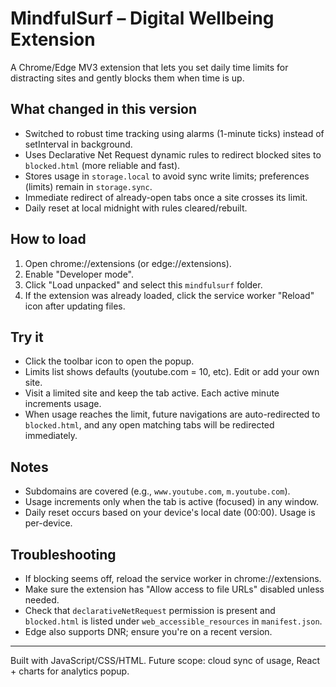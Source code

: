 # MindfulSurf – Digital Wellbeing Extension

A Chrome/Edge MV3 extension that lets you set daily time limits for distracting sites and gently blocks them when time is up.

## What changed in this version

- Switched to robust time tracking using alarms (1-minute ticks) instead of setInterval in background.
- Uses Declarative Net Request dynamic rules to redirect blocked sites to `blocked.html` (more reliable and fast).
- Stores usage in `storage.local` to avoid sync write limits; preferences (limits) remain in `storage.sync`.
- Immediate redirect of already-open tabs once a site crosses its limit.
- Daily reset at local midnight with rules cleared/rebuilt.

## How to load

1. Open chrome://extensions (or edge://extensions).
2. Enable "Developer mode".
3. Click "Load unpacked" and select this `mindfulsurf` folder.
4. If the extension was already loaded, click the service worker "Reload" icon after updating files.

## Try it

- Click the toolbar icon to open the popup.
- Limits list shows defaults (youtube.com = 10, etc). Edit or add your own site.
- Visit a limited site and keep the tab active. Each active minute increments usage.
- When usage reaches the limit, future navigations are auto-redirected to `blocked.html`, and any open matching tabs will be redirected immediately.

## Notes

- Subdomains are covered (e.g., `www.youtube.com`, `m.youtube.com`).
- Usage increments only when the tab is active (focused) in any window.
- Daily reset occurs based on your device's local date (00:00). Usage is per-device.

## Troubleshooting

- If blocking seems off, reload the service worker in chrome://extensions.
- Make sure the extension has "Allow access to file URLs" disabled unless needed.
- Check that `declarativeNetRequest` permission is present and `blocked.html` is listed under `web_accessible_resources` in `manifest.json`.
- Edge also supports DNR; ensure you're on a recent version.

---

Built with JavaScript/CSS/HTML. Future scope: cloud sync of usage, React + charts for analytics popup.
